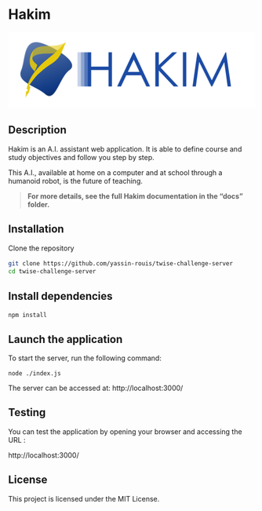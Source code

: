 # Hakim

![Logo HAKIM](https://github.com/yassin-rouis/twise-challenge-server/blob/master/docs/Logo%20Hakim.png?raw=true)

## Description


Hakim is an A.I. assistant web application.
It is able to define course and study objectives and follow you step by step.

This A.I., available at home on a computer and at school through a humanoid robot, is the future of teaching.

> **For more details, see the full Hakim documentation in the “docs” folder.**

## Installation

Clone the repository

```bash
git clone https://github.com/yassin-rouis/twise-challenge-server
cd twise-challenge-server
```

## Install dependencies
```
npm install
```

## Launch the application

To start the server, run the following command:
```
node ./index.js
```
The server can be accessed at: http://localhost:3000/

## Testing

You can test the application by opening your browser and accessing the URL :

http://localhost:3000/

## License

This project is licensed under the MIT License.